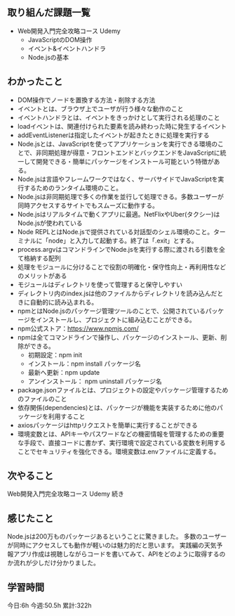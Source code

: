 ## 取り組んだ課題一覧
- Web開発入門完全攻略コース Udemy
	- JavaScriptのDOM操作
	- イベント&イベントハンドラ
	- Node.jsの基本
	
## わかったこと
- DOM操作でノードを置換する方法・削除する方法
- イベントとは、ブラウザ上でユーザが行う様々な動作のこと
- イベントハンドラとは、イベントをきっかけとして実行される処理のこと
- loadイベントは、関連付けられた要素を読み終わった時に発生するイベント
- addEventListenerは指定したイベントが起きたときに処理を実行する
- Node.jsとは、JavaScriptを使ってアプリケーションを実行できる環境のことで、非同期処理が得意・フロントエンドとバックエンドをJavaScriptに統一して開発できる・簡単にパッケージをインストール可能という特徴がある。
- Node.jsは言語やフレームワークではなく、サーバサイドでJavaScriptを実行するためのランタイム環境のこと。
- Node.jsは非同期処理で多くの作業を並行して処理できる。多数ユーザーが同時アクセスするサイトでもスムーズに動作する。
- Node.jsはリアルタイムで動くアプリに最適。NetFlixやUber(タクシー)はNode.jsが使われている
- Node REPLとはNode.jsで提供されている対話型のシェル環境のこと。ターミナルに「node」と入力して起動する。終了は「.exit」とする。
- process.argvはコマンドラインでNode.jsを実行する際に渡される引数を全て格納する配列
- 処理をモジュールに分けることで役割の明確化・保守性向上・再利用性などのメリットがある
- モジュールはディレクトリを使って管理すると保守しやすい
- ディレクトリ内のindex.jsは他のファイルからディレクトリを読み込んだときに自動的に読み込まれる。
- npmとはNode.jsのパッケージ管理ツールのことで、公開されているパッケージをインストールし、プロジェクトに組み込むことができる。
- npm公式ストア：https://www.npmjs.com/
- npmは全てコマンドラインで操作し、パッケージのインストール、更新、削除ができる。
	- 初期設定：npm init
	- インストール：npm install パッケージ名
	- 最新へ更新：npm update
	- アンインストール： npm uninstall パッケージ名
- package.jsonファイルとは、プロジェクトの設定やパッケージ管理するためのファイルのこと
- 依存関係(dependencies)とは、パッケージが機能を実装するために他のパッケージを利用すること
- axiosパッケージはhttpリクエストを簡単に実行することができる
- 環境変数とは、APIキーやパスワードなどの機密情報を管理するための重要な手段で、直接コードに書かず、実行環境で設定されている変数を利用することでセキュリティを強化できる。環境変数は.envファイルに定義する。



## 次やること
Web開発入門完全攻略コース Udemy 続き
	
## 感じたこと
Node.jsは200万ものパッケージあるということに驚きました。
多数のユーザーが同時にアクセスしても動作が軽いのは魅力的だと思います。
実践編の天気予報アプリ作成は視聴しながらコードを書いてみて、APIをどのように取得するのか流れが少しだけ分かりました。


## 学習時間
今日:6h
今週:50.5h 
累計:322h